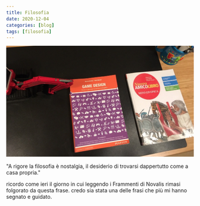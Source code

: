 ```yaml
---
title: Filosofia
date: 2020-12-04
categories: [blog]
tags: [filosofia]
---
```


![](../../../assets/img/post/2020/filosofia_featured.jpg)

"A rigore la filosofia è nostalgia, il desiderio di trovarsi dappertutto come a casa propria."

ricordo come ieri il giorno in cui leggendo i Frammenti di Novalis rimasi folgorato da questa frase. credo sia stata una delle frasi che più mi hanno segnato e guidato.
